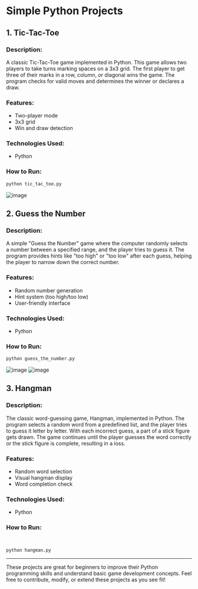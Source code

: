 # Simple Python Projects

## 1. Tic-Tac-Toe

### Description:
A classic Tic-Tac-Toe game implemented in Python. This game allows two players to take turns marking spaces on a 3x3 grid. The first player to get three of their marks in a row, column, or diagonal wins the game. The program checks for valid moves and determines the winner or declares a draw.

### Features:
- Two-player mode
- 3x3 grid
- Win and draw detection

### Technologies Used:
- Python

### How to Run:
```bash
python tic_tac_toe.py
```

![image](https://github.com/AISHWARYAAU/Simple_Python-_Games/assets/91381783/496deb32-5b73-4977-9f7e-de46bf5dad1e)


## 2. Guess the Number

### Description:
A simple "Guess the Number" game where the computer randomly selects a number between a specified range, and the player tries to guess it. The program provides hints like "too high" or "too low" after each guess, helping the player to narrow down the correct number.

### Features:
- Random number generation
- Hint system (too high/too low)
- User-friendly interface

### Technologies Used:
- Python

### How to Run:
```bash
python guess_the_number.py
```
![image](https://github.com/AISHWARYAAU/Simple_Python-_Games/assets/91381783/8506fccf-a39e-4f1b-b908-d17c4a61ad4e)
![image](https://github.com/AISHWARYAAU/Simple_Python-_Games/assets/91381783/c1840bc2-396f-4018-97df-1f9ec3424b1c)


## 3. Hangman

### Description:
The classic word-guessing game, Hangman, implemented in Python. The program selects a random word from a predefined list, and the player tries to guess it letter by letter. With each incorrect guess, a part of a stick figure gets drawn. The game continues until the player guesses the word correctly or the stick figure is complete, resulting in a loss.

### Features:
- Random word selection
- Visual hangman display
- Word completion check

### Technologies Used:
- Python

### How to Run:
```bash


python hangman.py
```

---

These projects are great for beginners to improve their Python programming skills and understand basic game development concepts. Feel free to contribute, modify, or extend these projects as you see fit!
